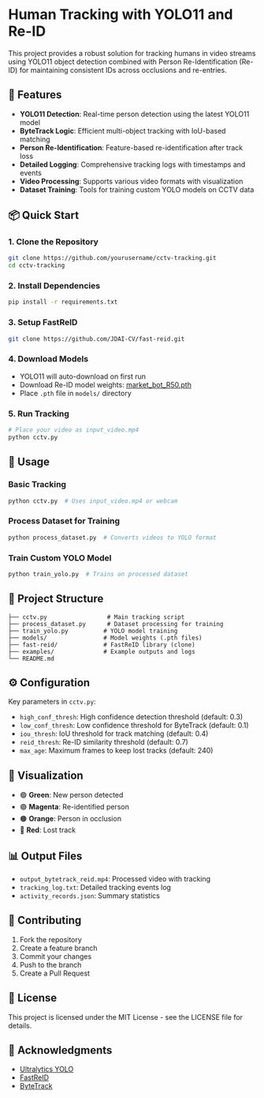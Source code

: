 # Human Tracking with YOLO11 and Re-ID

This project provides a robust solution for tracking humans in video streams using YOLO11 object detection combined with Person Re-Identification (Re-ID) for maintaining consistent IDs across occlusions and re-entries.

## 🚀 Features

- **YOLO11 Detection**: Real-time person detection using the latest YOLO11 model
- **ByteTrack Logic**: Efficient multi-object tracking with IoU-based matching
- **Person Re-Identification**: Feature-based re-identification after track loss
- **Detailed Logging**: Comprehensive tracking logs with timestamps and events
- **Video Processing**: Supports various video formats with visualization
- **Dataset Training**: Tools for training custom YOLO models on CCTV data

## 📦 Quick Start

### 1. Clone the Repository
```bash
git clone https://github.com/yourusername/cctv-tracking.git
cd cctv-tracking
```

### 2. Install Dependencies
```bash
pip install -r requirements.txt
```

### 3. Setup FastReID
```bash
git clone https://github.com/JDAI-CV/fast-reid.git
```

### 4. Download Models
- YOLO11 will auto-download on first run
- Download Re-ID model weights: [market_bot_R50.pth](https://github.com/JDAI-CV/fast-reid/blob/master/MODEL_ZOO.md)
- Place `.pth` file in `models/` directory

### 5. Run Tracking
```bash
# Place your video as input_video.mp4
python cctv.py
```

## 🎯 Usage

### Basic Tracking
```python
python cctv.py  # Uses input_video.mp4 or webcam
```

### Process Dataset for Training
```python
python process_dataset.py  # Converts videos to YOLO format
```

### Train Custom YOLO Model
```python
python train_yolo.py  # Trains on processed dataset
```

## 📁 Project Structure

```
├── cctv.py                 # Main tracking script
├── process_dataset.py      # Dataset processing for training
├── train_yolo.py          # YOLO model training
├── models/                # Model weights (.pth files)
├── fast-reid/             # FastReID library (clone)
├── examples/              # Example outputs and logs
└── README.md
```

## ⚙️ Configuration

Key parameters in `cctv.py`:
- `high_conf_thresh`: High confidence detection threshold (default: 0.3)
- `low_conf_thresh`: Low confidence threshold for ByteTrack (default: 0.1)
- `iou_thresh`: IoU threshold for track matching (default: 0.4)
- `reid_thresh`: Re-ID similarity threshold (default: 0.7)
- `max_age`: Maximum frames to keep lost tracks (default: 240)

## 🎨 Visualization

- 🟢 **Green**: New person detected
- 🟣 **Magenta**: Re-identified person
- 🟠 **Orange**: Person in occlusion
- 🔴 **Red**: Lost track

## 📊 Output Files

- `output_bytetrack_reid.mp4`: Processed video with tracking
- `tracking_log.txt`: Detailed tracking events log
- `activity_records.json`: Summary statistics

## 🤝 Contributing

1. Fork the repository
2. Create a feature branch
3. Commit your changes
4. Push to the branch
5. Create a Pull Request

## 📄 License

This project is licensed under the MIT License - see the LICENSE file for details.

## 🙏 Acknowledgments

- [Ultralytics YOLO](https://github.com/ultralytics/ultralytics)
- [FastReID](https://github.com/JDAI-CV/fast-reid)
- [ByteTrack](https://github.com/ifzhang/ByteTrack)